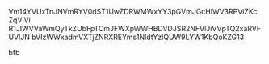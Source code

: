 Vm14YVUxTnJNVmRYV0dST1UwZDRWMWxYY3pGVmJGcHlWV3RPVlZKclZqVlVi
R1JIWVVaWmQyTkZUbFpTCmJFWXpWWHBDVDJSR2NFVlJiVVpTQ2xaRVFUVlJN
bVIzWWxadmVXTjZNRXREYms1NldtYzlQUW9LYW1KbQoKZG13

bfb